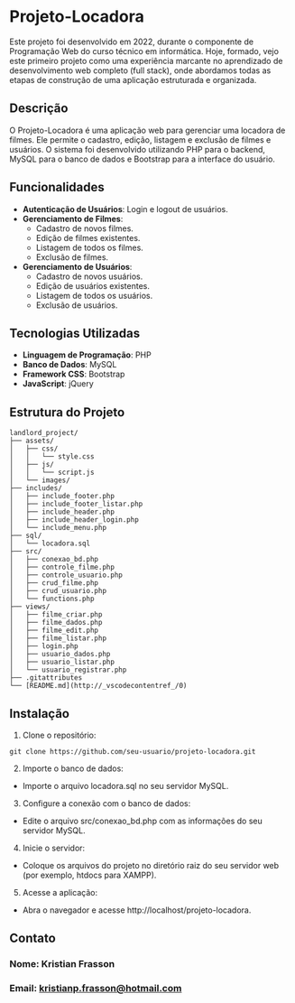 # Projeto-Locadora

Este projeto foi desenvolvido em 2022, durante o componente de Programação Web do curso técnico em informática. Hoje, formado, vejo este primeiro projeto como uma experiência marcante no aprendizado de desenvolvimento web completo (full stack), onde abordamos todas as etapas de construção de uma aplicação estruturada e organizada.

## Descrição

O Projeto-Locadora é uma aplicação web para gerenciar uma locadora de filmes. Ele permite o cadastro, edição, listagem e exclusão de filmes e usuários. O sistema foi desenvolvido utilizando PHP para o backend, MySQL para o banco de dados e Bootstrap para a interface do usuário.

## Funcionalidades

- **Autenticação de Usuários**: Login e logout de usuários.
- **Gerenciamento de Filmes**:
  - Cadastro de novos filmes.
  - Edição de filmes existentes.
  - Listagem de todos os filmes.
  - Exclusão de filmes.
- **Gerenciamento de Usuários**:
  - Cadastro de novos usuários.
  - Edição de usuários existentes.
  - Listagem de todos os usuários.
  - Exclusão de usuários.

## Tecnologias Utilizadas

- **Linguagem de Programação**: PHP
- **Banco de Dados**: MySQL
- **Framework CSS**: Bootstrap
- **JavaScript**: jQuery

## Estrutura do Projeto

```plaintext
landlord_project/
├── assets/
│   ├── css/
│   │   └── style.css
│   ├── js/
│   │   └── script.js
│   └── images/
├── includes/
│   ├── include_footer.php
│   ├── include_footer_listar.php
│   ├── include_header.php
│   ├── include_header_login.php
│   └── include_menu.php
├── sql/
│   └── locadora.sql
├── src/
│   ├── conexao_bd.php
│   ├── controle_filme.php
│   ├── controle_usuario.php
│   ├── crud_filme.php
│   ├── crud_usuario.php
│   └── functions.php
├── views/
│   ├── filme_criar.php
│   ├── filme_dados.php
│   ├── filme_edit.php
│   ├── filme_listar.php
│   ├── login.php
│   ├── usuario_dados.php
│   ├── usuario_listar.php
│   └── usuario_registrar.php
├── .gitattributes
└── [README.md](http://_vscodecontentref_/0)
```

## Instalação

1. Clone o repositório:

``git clone https://github.com/seu-usuario/projeto-locadora.git``

2. Importe o banco de dados:
* Importe o arquivo locadora.sql no seu servidor MySQL.

3. Configure a conexão com o banco de dados:
* Edite o arquivo src/conexao_bd.php com as informações do seu servidor MySQL.

4. Inicie o servidor:
* Coloque os arquivos do projeto no diretório raiz do seu servidor web (por exemplo, htdocs para XAMPP).

5. Acesse a aplicação:
* Abra o navegador e acesse http://localhost/projeto-locadora.

## Contato
### Nome: Kristian Frasson
### Email: kristianp.frasson@hotmail.com